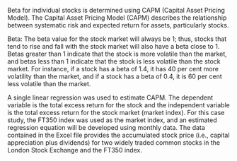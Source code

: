 Beta for individual stocks is determined using CAPM (Capital Asset Pricing Model). The Capital Asset Pricing Model (CAPM) describes the relationship between systematic risk and expected return for assets, particularly stocks.

Beta: The beta value for the stock market will always be 1; thus, stocks that tend to rise and fall with the stock market will also have a beta close to 1. Betas greater than 1 indicate that the stock is more volatile than the market, and betas less than 1 indicate that the stock is less volatile than the stock market. For instance, if a stock has a beta of 1.4, it has 40 per cent more volatility than the market, and if a stock has a beta of 0.4, it is 60 per cent less volatile than the market.

A single linear regression was used to estimate CAPM. The dependent variable is the total excess return for the stock and the independent variable is the total excess return for the stock market (market index). For this case study, the FT350 index was used as the market index, and an estimated regression equation will be developed using monthly data. The data contained in the Excel file provides the accumulated stock price (i.e., capital appreciation plus dividends) for two widely traded common stocks in the London Stock Exchange and the FT350 index.


